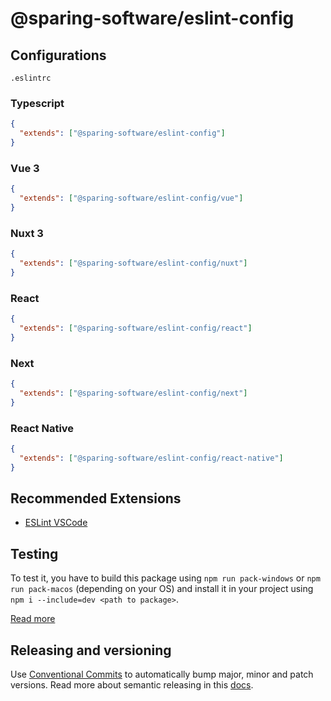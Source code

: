 # @sparing-software/eslint-config

## Configurations

`.eslintrc`

### Typescript

```json
{
  "extends": ["@sparing-software/eslint-config"]
}
```

### Vue 3

```json
{
  "extends": ["@sparing-software/eslint-config/vue"]
}
```

### Nuxt 3

```json
{
  "extends": ["@sparing-software/eslint-config/nuxt"]
}
```

### React

```json
{
  "extends": ["@sparing-software/eslint-config/react"]
}
```

### Next

```json
{
  "extends": ["@sparing-software/eslint-config/next"]
}
```

### React Native

```json
{
  "extends": ["@sparing-software/eslint-config/react-native"]
}
```

## Recommended Extensions

- [ESLint VSCode](https://marketplace.visualstudio.com/items?itemName=dbaeumer.vscode-eslint)

## Testing

To test it, you have to build this package using `npm run pack-windows` or `npm run pack-macos` (depending on your OS) and install it in your project using `npm i --include=dev <path to package>`.

[Read more](https://www.notion.so/panowiepro/Open-Source-a465a9d7689b44e9b366feec8804bd92#486d88e068fc40ed80f1b6afa5669b48)

## Releasing and versioning

Use [Conventional Commits](https://www.conventionalcommits.org/en/v1.0.0/) to automatically bump major, minor and patch versions. Read more about semantic releasing in this [docs](https://semantic-release.gitbook.io/semantic-release/recipes/release-workflow).
